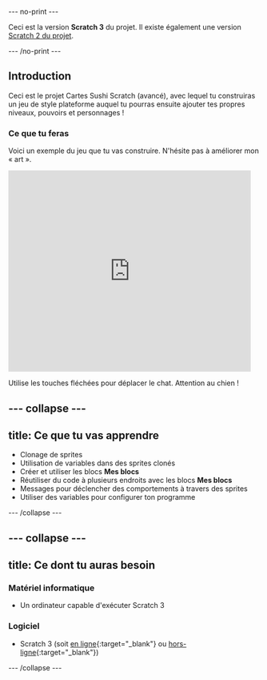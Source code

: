 \--- no-print \---

Ceci est la version **Scratch 3** du projet. Il existe également une version [Scratch 2 du projet](https://projects.raspberrypi.org/en/projects/cd-advanced-scratch-sushi-scratch2).

\--- /no-print \---

## Introduction

Ceci est le projet Cartes Sushi Scratch (avancé), avec lequel tu construiras un jeu de style plateforme auquel tu pourras ensuite ajouter tes propres niveaux, pouvoirs et personnages !

### Ce que tu feras

Voici un exemple du jeu que tu vas construire. N'hésite pas à améliorer mon « art ».

<div class="scratch-preview">
  <iframe allowtransparency="true" width="485" height="402" src="https://scratch.mit.edu/projects/embed/454114430/?autostart=false" frameborder="0"></iframe>
</div>

Utilise les touches fléchées pour déplacer le chat. Attention au chien !

## \--- collapse \---

## title: Ce que tu vas apprendre

+ Clonage de sprites
+ Utilisation de variables dans des sprites clonés
+ Créer et utiliser les blocs **Mes blocs**
+ Réutiliser du code à plusieurs endroits avec les blocs **Mes blocs**
+ Messages pour déclencher des comportements à travers des sprites
+ Utiliser des variables pour configurer ton programme

\--- /collapse \---

## \--- collapse \---

## title: Ce dont tu auras besoin

### Matériel informatique

+ Un ordinateur capable d'exécuter Scratch 3

### Logiciel

+ Scratch 3 (soit [en ligne](https://scratch.mit.edu/projects/editor/){:target="_blank"} ou [hors-ligne](https://scratch.mit.edu/download/){:target="_blank"})

\--- /collapse \---